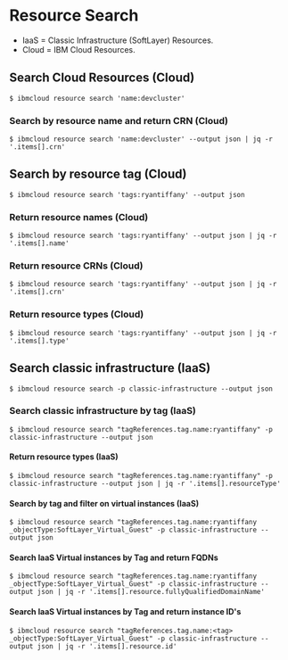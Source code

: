 # Resource Search

 - IaaS = Classic Infrastructure (SoftLayer) Resources.  
 - Cloud = IBM Cloud Resources.  


## Search Cloud Resources (Cloud)
```shell
$ ibmcloud resource search 'name:devcluster'
```

### Search by resource name and return CRN  (Cloud)
```
$ ibmcloud resource search 'name:devcluster' --output json | jq -r '.items[].crn'
```

## Search by resource tag (Cloud)
```shell
$ ibmcloud resource search 'tags:ryantiffany' --output json
```

### Return resource names (Cloud)
```shell
$ ibmcloud resource search 'tags:ryantiffany' --output json | jq -r '.items[].name'
```

### Return resource CRNs (Cloud)
```shell
$ ibmcloud resource search 'tags:ryantiffany' --output json | jq -r  '.items[].crn'
```

### Return resource types  (Cloud)
```shell
$ ibmcloud resource search 'tags:ryantiffany' --output json | jq -r  '.items[].type'
```

## Search classic infrastructure (IaaS)
```shell
$ ibmcloud resource search -p classic-infrastructure --output json
```

### Search classic infrastructure by tag (IaaS)
```shell
$ ibmcloud resource search "tagReferences.tag.name:ryantiffany" -p classic-infrastructure --output json
```

#### Return resource types (IaaS)
```shell
$ ibmcloud resource search "tagReferences.tag.name:ryantiffany" -p classic-infrastructure --output json | jq -r '.items[].resourceType'
```

#### Search by tag and filter on virtual instances (IaaS)
```shell
$ ibmcloud resource search "tagReferences.tag.name:ryantiffany _objectType:SoftLayer_Virtual_Guest" -p classic-infrastructure --output json 
```

#### Search IaaS Virtual instances by Tag and return FQDNs
```shell
$ ibmcloud resource search "tagReferences.tag.name:ryantiffany _objectType:SoftLayer_Virtual_Guest" -p classic-infrastructure --output json | jq -r '.items[].resource.fullyQualifiedDomainName'
```

#### Search IaaS Virtual instances by Tag and return instance ID's 
```shell
$ ibmcloud resource search "tagReferences.tag.name:<tag> _objectType:SoftLayer_Virtual_Guest" -p classic-infrastructure --output json | jq -r '.items[].resource.id'
